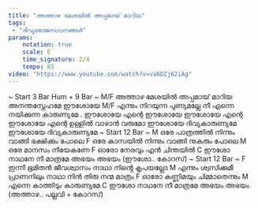 ```yaml
---
title: "അത്താഴ മേശയിൽ അപ്പമായ് മാറിയ"
tags:
 - "ദിവ്യഭോജനഗാനങ്ങൾ"
params:
    notation: true
    scale: E
    time_signature: 2/4
    tempo: 85
video: "https://www.youtube.com/watch?v=va6DZj62iAg"
---
```


~ Start 3 Bar Hum + 9 Bar ~
M/F
അത്താഴ മേശയിൽ അപ്പമായ് മാറിയ
അനന്തസ്നേഹമേ ഈശോയേ
M/F
എന്നും നിറയുന്ന പുണ്യമല്ലേ നീ
എന്നെ നയിക്കുന്ന കാരുണ്യമേ
.
ഈശോയേ എന്റെ ഈശോയേ
ഈശോയേ എന്റെ ഈശോയേ
എന്റെ ഉള്ളിൽ വാഴാൻ വരുമോ
ഈശോയേ ദിവ്യകാരുണ്യമേ
ഈശോയേ ദിവ്യകാരുണ്യമേ
~ Start 12 Bar ~
M
ഒരേ പാത്രത്തിൽ നിന്നും
വാങ്ങി ഭക്ഷിക്കും പോലെ 
F
ഒരേ കാസയിൽ നിന്നും
വാങ്ങി നുകരും പോലെ 
M
ഒരേ മാനസം നീയേകണേ 
F
ഓരോ നേരവും എൻ ചിന്തയിൽ
C
ഈശോ നാഥനേ നീ മാത്രമേ
അഭയം അഭയം
(ഈശോ.. കോറസ്)
~ Start 12 Bar ~
F
ഇന്നീ ഭൂമിതൻ ജീവശ്വാസം
നാഥാ നിൻ്റെ കൃപയല്ലോ
M
എന്നും ശ്വസിക്കുമീ പ്രാണനിലും നാഥാ
നിൻ തിരു നന്മ മാത്രം
F
ഓരോ കണ്ണിമയും ചിമ്മാതെന്നും
M
എന്നെ കാത്തിടും കാരുണ്യമേ
C
ഈശോ നാഥനേ നീ മാത്രമേ
അഭയം അഭയം
(അത്താഴ.. പല്ലവി + കോറസ്)
